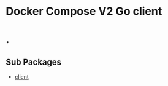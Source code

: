Docker Compose V2 Go client
===========================
# .

## Sub Packages

* [client](./docs/client.md)